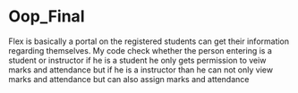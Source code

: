 # Oop_Final
Flex is basically a portal on the registered students can get their information regarding themselves. My code check whether the person entering is a student or instructor if he is a student he only gets permission to veiw marks and attendance but if he is a instructor than he can not only view marks and attendance but can also assign marks and attendance
